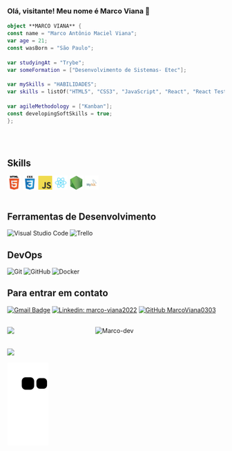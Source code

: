### Olá, visitante! Meu nome é Marco Viana 👋
 
 
 ```kotlin
object **MARCO VIANA** {
 const name = "Marco Antônio Maciel Viana";
 var age = 21;
 const wasBorn = "São Paulo";
 
 var studyingAt = "Trybe";
 var someFormation = ["Desenvolvimento de Sistemas- Etec"];
 
 var mySkills = "HABILIDADES";
 var skills = listOf("HTML5", "CSS3", "JavaScript", "React", "React Testing Library", "Jest", "MySQL");
 
 var agileMethodology = ["Kanban"];
 const developingSoftSkills = true;
};
```

 <br />
 
<div style="display: inline_block"><br>
 
 ## **Skills**
 
<code><img height="32" src="https://raw.githubusercontent.com/github/explore/80688e429a7d4ef2fca1e82350fe8e3517d3494d/topics/html/html.png" alt="HTML5"/></code>
<code><img height="32" src="https://raw.githubusercontent.com/github/explore/80688e429a7d4ef2fca1e82350fe8e3517d3494d/topics/css/css.png" alt="CSS"/></code>
<code><img height="32" src="https://raw.githubusercontent.com/github/explore/80688e429a7d4ef2fca1e82350fe8e3517d3494d/topics/javascript/javascript.png" alt="Javascript"/></code>
 <code><img height="32" src="https://raw.githubusercontent.com/github/explore/80688e429a7d4ef2fca1e82350fe8e3517d3494d/topics/react/react.png" alt="React"/></code>
<code><img height="32" src="https://raw.githubusercontent.com/github/explore/80688e429a7d4ef2fca1e82350fe8e3517d3494d/topics/nodejs/nodejs.png" alt="Nodejs"/></code>
<code><img height="32" src="https://raw.githubusercontent.com/github/explore/80688e429a7d4ef2fca1e82350fe8e3517d3494d/topics/mysql/mysql.png" alt="MySQL"/></code>
<br />
<br />

## **Ferramentas de Desenvolvimento**

  ![Visual Studio Code](https://img.shields.io/badge/-Visual%20Studio%20Code-333333?style=flat&logo=visual-studio-code&logoColor=007ACC)
  ![Trello](https://img.shields.io/badge/-Trello-333333?style=flat&logo=trello&logoColor=007ACC)
<br />
 
## **DevOps**

  ![Git](https://img.shields.io/badge/-Git-333333?style=flat&logo=git)
  ![GitHub](https://img.shields.io/badge/-GitHub-333333?style=flat&logo=github)
  ![Docker](https://img.shields.io/badge/-Docker-333333?style=flat&logo=docker)
 <br />
 
## **Para entrar em contato**
 
 [![Gmail Badge](https://img.shields.io/badge/-marcoviana.dev@gmail.com-006bed?style=flat-square&logo=Gmail&logoColor=white&link=mailto:marcoviana.dev@gmail.com)](mailto:marcoviana.dev@gmail.com) [![Linkedin: marco-viana2022](https://img.shields.io/badge/-Linkedin-blue?style=flat-square&logo=Linkedin&logoColor=white&link=https://www.linkedin.com/in/marco-viana2022/)](https://www.linkedin.com/in/marco-viana2022/)
 [![GitHub MarcoViana0303]( https://img.shields.io/github/followers/MarcoViana0303?label=follow&style=social)](https://github.com/MarcoViana0303)

 <br />
 </div>
 
 <div align="left">
  <a href="https://github.com/MarcoViana0303">
  <img height="180em" src="https://github-readme-stats.vercel.app/api?username=MarcoViana0303&show_icons=true&theme=merko&include_all_commits=true&count_private=true"/>
   
   <img align="right" alt="Marco-dev" height="185"  src="https://repository-images.githubusercontent.com/462900780/0a10af70-6cbf-46df-9071-0ff586a3b1d6" jsaction="load:XAeZkd;" jsname="HiaYvf" class="n3VNCb KAlRDb" alt="gifs · GitHub Topics · GitHub" data-noaft="1" style="width: 300px; height: 244.688px; margin: 0px;">
   </div>
  
  <br />

 
 ![](https://komarev.com/ghpvc/?username=MarcoViana0303&color=006bed)
 
 <div> 
 
  ![Snake animation](https://github.com/MarcoViana0303/MarcoViana0303/blob/output/github-contribution-grid-snake.svg)
 
</div>
